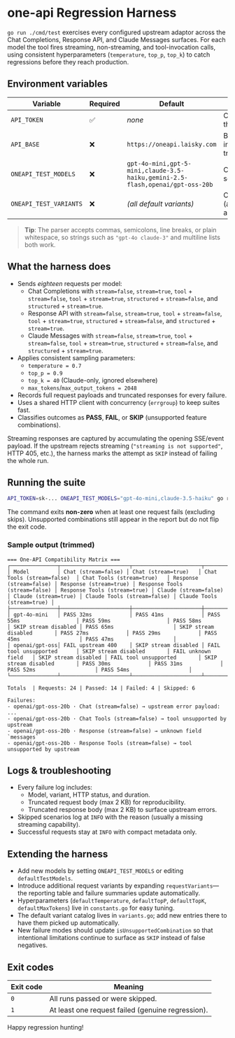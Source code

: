 # one-api Regression Harness

`go run ./cmd/test` exercises every configured upstream adaptor across the Chat Completions, Response API, and Claude Messages surfaces. For each model the tool fires streaming, non-streaming, and tool-invocation calls, using consistent hyperparameters (`temperature`, `top_p`, `top_k`) to catch regressions before they reach production.

## Environment variables

| Variable               | Required | Default                                                                       | Description                                                                |
| ---------------------- | -------- | ----------------------------------------------------------------------------- | -------------------------------------------------------------------------- |
| `API_TOKEN`            | ✅       | _none_                                                                        | One-API token with access to the models under test.                        |
| `API_BASE`             | ❌       | `https://oneapi.laisky.com`                                                   | Base URL for the relay instance. Trailing slash is trimmed automatically.  |
| `ONEAPI_TEST_MODELS`   | ❌       | `gpt-4o-mini,gpt-5-mini,claude-3.5-haiku,gemini-2.5-flash,openai/gpt-oss-20b` | Comma/semicolon/whitespace separated model list.                           |
| `ONEAPI_TEST_VARIANTS` | ❌       | _(all default variants)_                                                      | Optional subset selector (accepts keys, headers, aliases, or type groups). |

> **Tip**: The parser accepts commas, semicolons, line breaks, or plain whitespace, so strings such as `"gpt-4o claude-3"` and multiline lists both work.

## What the harness does

- Sends _eighteen_ requests per model:
  - Chat Completions with `stream=false`, `stream=true`, `tool` + `stream=false`, `tool` + `stream=true`, `structured` + `stream=false`, and `structured` + `stream=true`.
  - Response API with `stream=false`, `stream=true`, `tool` + `stream=false`, `tool` + `stream=true`, `structured` + `stream=false`, and `structured` + `stream=true`.
  - Claude Messages with `stream=false`, `stream=true`, `tool` + `stream=false`, `tool` + `stream=true`, `structured` + `stream=false`, and `structured` + `stream=true`.
- Applies consistent sampling parameters:
  - `temperature = 0.7`
  - `top_p = 0.9`
  - `top_k = 40` (Claude-only, ignored elsewhere)
  - `max_tokens`/`max_output_tokens = 2048`
- Records full request payloads and truncated responses for every failure.
- Uses a shared HTTP client with concurrency (`errgroup`) to keep suites fast.
- Classifies outcomes as **PASS**, **FAIL**, or **SKIP** (unsupported feature combinations).

Streaming responses are captured by accumulating the opening SSE/event payload. If the upstream rejects streaming (`"streaming is not supported"`, HTTP 405, etc.), the harness marks the attempt as `SKIP` instead of failing the whole run.

## Running the suite

```bash
API_TOKEN=sk-... ONEAPI_TEST_MODELS="gpt-4o-mini,claude-3.5-haiku" go run ./cmd/test
```

The command exits **non-zero** when at least one request fails (excluding skips). Unsupported combinations still appear in the report but do not flip the exit code.

### Sample output (trimmed)

```text
=== One-API Compatibility Matrix ===
┌───────────────┬──────────────────────┬──────────────────────┬────────────────────────────┬────────────────────────────┬──────────────────────┬──────────────────────┬────────────────────────────┬────────────────────────────┬──────────────────────┬──────────────────────┬────────────────────────────┬────────────────────────────┐
│ Model         │ Chat (stream=false) │ Chat (stream=true)   │ Chat Tools (stream=false)  │ Chat Tools (stream=true)   │ Response (stream=false) │ Response (stream=true) │ Response Tools (stream=false) │ Response Tools (stream=true) │ Claude (stream=false) │ Claude (stream=true) │ Claude Tools (stream=false) │ Claude Tools (stream=true) │
├───────────────┼──────────────────────┼──────────────────────┼────────────────────────────┼────────────────────────────┼──────────────────────┼──────────────────────┼────────────────────────────┼────────────────────────────┼──────────────────────┼──────────────────────┼────────────────────────────┼────────────────────────────┤
│ gpt-4o-mini   │ PASS 32ms            │ PASS 41ms            │ PASS 55ms                  │ PASS 59ms                  │ PASS 58ms            │ SKIP stream disabled │ PASS 65ms                   │ SKIP stream disabled       │ PASS 27ms            │ PASS 29ms            │ PASS 45ms                   │ PASS 47ms                   │
│ openai/gpt-oss│ FAIL upstream 400    │ SKIP stream disabled │ FAIL tool unsupported      │ SKIP stream disabled       │ FAIL unknown field   │ SKIP stream disabled │ FAIL tool unsupported       │ SKIP stream disabled       │ PASS 30ms            │ PASS 31ms            │ PASS 52ms                   │ PASS 54ms                   │
└───────────────┴──────────────────────┴──────────────────────┴────────────────────────────┴────────────────────────────┴──────────────────────┴──────────────────────┴────────────────────────────┴────────────────────────────┴──────────────────────┴──────────────────────┴────────────────────────────┴────────────────────────────┘

Totals  | Requests: 24 | Passed: 14 | Failed: 4 | Skipped: 6

Failures:
- openai/gpt-oss-20b · Chat (stream=false) → upstream error payload: ...
- openai/gpt-oss-20b · Chat Tools (stream=false) → tool unsupported by upstream
- openai/gpt-oss-20b · Response (stream=false) → unknown field `messages`
- openai/gpt-oss-20b · Response Tools (stream=false) → tool unsupported by upstream

```

## Logs & troubleshooting

- Every failure log includes:
  - Model, variant, HTTP status, and duration.
  - Truncated request body (max 2 KB) for reproducibility.
  - Truncated response body (max 2 KB) to surface upstream errors.
- Skipped scenarios log at `INFO` with the reason (usually a missing streaming capability).
- Successful requests stay at `INFO` with compact metadata only.

## Extending the harness

- Add new models by setting `ONEAPI_TEST_MODELS` or editing `defaultTestModels`.
- Introduce additional request variants by expanding `requestVariants`—the reporting table and failure summaries update automatically.
- Hyperparameters (`defaultTemperature`, `defaultTopP`, `defaultTopK`, `defaultMaxTokens`) live in `constants.go` for easy tuning.
- The default variant catalog lives in `variants.go`; add new entries there to have them picked up automatically.
- New failure modes should update `isUnsupportedCombination` so that intentional limitations continue to surface as `SKIP` instead of false negatives.

## Exit codes

| Exit code | Meaning                                           |
| --------- | ------------------------------------------------- |
| `0`       | All runs passed or were skipped.                  |
| `1`       | At least one request failed (genuine regression). |

Happy regression hunting!
